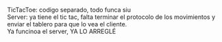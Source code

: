 TicTacToe: codigo separado, todo funca siu <br>
Server: ya tiene el tic tac, falta terminar el protocolo de los movimientos y enviar el tablero para que lo vea el cliente. <br>
Ya funcinoa el server, YA LO ARREGLÉ
